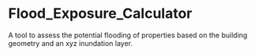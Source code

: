 # Flood_Exposure_Calculator
A tool to assess the potential flooding of properties based on the building geometry and an xyz inundation layer.
